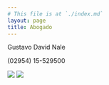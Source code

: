 ```yaml
---
# This file is at `./index.md`
layout: page
title: Abogado
---
```

Gustavo David Nale

(02954) 15-529500  


[![](https://estudionale.com/images/whatsapp.png)](https://wa.me/5492954529500/)
[![](estudionale.com/images/telegram.png)](https://t.me/gustavo_ok/)
